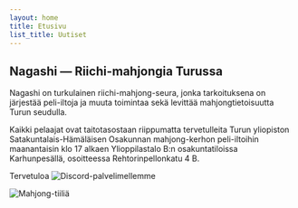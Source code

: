 ```yaml
---
layout: home
title: Etusivu
list_title: Uutiset
---
```


## Nagashi — Riichi-mahjongia Turussa

Nagashi on turkulainen riichi-mahjong-seura, jonka tarkoituksena on järjestää peli-iltoja ja muuta toimintaa sekä levittää mahjongtietoisuutta Turun seudulla.

Kaikki pelaajat ovat taitotasostaan riippumatta tervetulleita Turun yliopiston Satakuntalais-Hämäläisen Osakunnan mahjong-kerhon peli-iltoihin maanantaisin klo 17 alkaen Ylioppilastalo B:n osakuntatiloissa Karhunpesällä, osoitteessa Rehtorinpellonkatu 4 B.

Tervetuloa ![Discord-palvelimellemme](https://discord.gg/zV7repJS5Z)

![Mahjong-tiiliä](https://upload.wikimedia.org/wikipedia/commons/f/f3/Dora_and_Wanpai.jpg)
